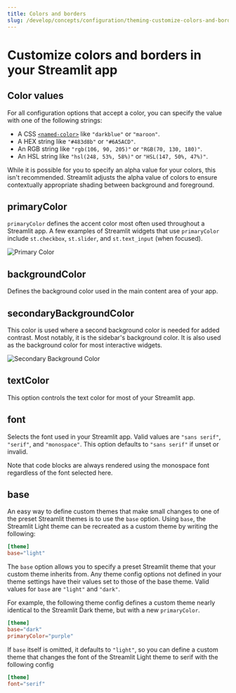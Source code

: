 ```yaml
---
title: Colors and borders
slug: /develop/concepts/configuration/theming-customize-colors-and-borders
---
```


# Customize colors and borders in your Streamlit app

## Color values

For all configuration options that accept a color, you can specify the value with one of the following strings:

- A CSS [`<named-color>`](https://developer.mozilla.org/en-US/docs/Web/CSS/named-color) like `"darkblue"` or `"maroon"`.
- A HEX string like `"#483d8b"` or `"#6A5ACD"`.
- An RGB string like `"rgb(106, 90, 205)"` or `"RGB(70, 130, 180)"`.
- An HSL string like `"hsl(248, 53%, 58%)"` or `"HSL(147, 50%, 47%)"`.

<Tip>

While it is possible for you to specify an alpha value for your colors, this isn't recommended. Streamlit adjusts the alpha value of colors to ensure contextually appropriate shading between background and foreground.

</Tip>

## primaryColor

`primaryColor` defines the accent color most often used throughout a Streamlit
app. A few examples of Streamlit widgets that use `primaryColor` include
`st.checkbox`, `st.slider`, and `st.text_input` (when focused).

![Primary Color](/images/theme_config_options/primaryColor.png)

## backgroundColor

Defines the background color used in the main content area of your app.

## secondaryBackgroundColor

This color is used where a second background color is needed for added
contrast. Most notably, it is the sidebar's background color. It is also used
as the background color for most interactive widgets.

![Secondary Background Color](/images/theme_config_options/secondaryBackgroundColor.png)

## textColor

This option controls the text color for most of your Streamlit app.

## font

Selects the font used in your Streamlit app. Valid values are `"sans serif"`,
`"serif"`, and `"monospace"`. This option defaults to `"sans serif"` if unset
or invalid.

Note that code blocks are always rendered using the monospace font regardless of
the font selected here.

## base

An easy way to define custom themes that make small changes to one of the
preset Streamlit themes is to use the `base` option. Using `base`, the
Streamlit Light theme can be recreated as a custom theme by writing the
following:

```toml
[theme]
base="light"
```

The `base` option allows you to specify a preset Streamlit theme that your
custom theme inherits from. Any theme config options not defined in your theme
settings have their values set to those of the base theme. Valid values for
`base` are `"light"` and `"dark"`.

For example, the following theme config defines a custom theme nearly identical
to the Streamlit Dark theme, but with a new `primaryColor`.

```toml
[theme]
base="dark"
primaryColor="purple"
```

If `base` itself is omitted, it defaults to `"light"`, so you can define a
custom theme that changes the font of the Streamlit Light theme to serif with
the following config

```toml
[theme]
font="serif"
```
